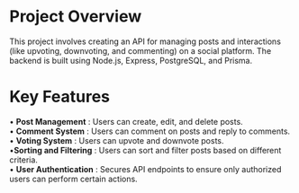 <h1>Project Overview</h1>
This project involves creating an API for managing posts and interactions (like upvoting, downvoting, and commenting) on a social platform. The backend is built using Node.js, Express, PostgreSQL, and Prisma.

<h1>Key Features</h1>
• <strong>Post Management</strong> : Users can create, edit, and delete posts. </br>
• <strong>Comment System</strong> : Users can comment on posts and reply to comments.</br>
• <strong>Voting System</strong> : Users can upvote and downvote posts.</br>
•<strong>Sorting and Filtering</strong> : Users can sort and filter posts based on different criteria.</br>
• <strong>User Authentication</strong> : Secures API endpoints to ensure only authorized users can perform certain actions.</br>
